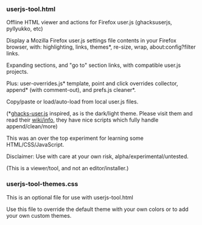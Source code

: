 ### userjs-tool.html
Offline HTML viewer and actions for Firefox user.js (ghacksuserjs, pyllyukko, etc)

Display a Mozilla Firefox user.js settings file contents in your Firefox browser, with: highlighting, links, themes*, re-size, wrap, about:config?filter links.

Expanding sections, and "go to" section links, with compatible user.js projects.

Plus: user-overrides.js* template, point and click overrides collector, append* (with comment-out), and prefs.js cleaner*.

Copy/paste or load/auto-load from local user.js files.

(*[ghacks-user.js](https://github.com/ghacksuserjs/ghacks-user.js) inspired, as is the dark/light theme.  Please visit them and read their [wiki/info](https://github.com/ghacksuserjs/ghacks-user.js/wiki), they have nice scripts which fully handle append/clean/more)

This was an over the top experiment for learning some HTML/CSS/JavaScript.

Disclaimer: Use with care at your own risk, alpha/experimental/untested.

(This is a viewer/tool, and not an editor/installer.)

### userjs-tool-themes.css
This is an optional file for use with userjs-tool.html

Use this file to override the default theme with your own colors or to add your own custom themes.
